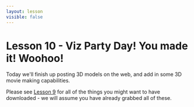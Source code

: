 ```yaml
---
layout: lesson
visible: false
---
```


# Lesson 10 - Viz Party Day! You made it!  Woohoo!

Today we'll finish up posting 3D models on the web, and add in some 3D movie making capabilities.

Please see [Lesson 9](../lesson09/index.html) for all of the things you might want to have downloaded - we will assume you have already grabbed all of these.


